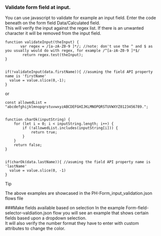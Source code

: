 ### Validate form field at input.
You can use javascript to validate for example an input field.
Enter the code beneath on the form field Data/Calculated field.<br>
This will verify the input against the regex list. If there is an unwanted character it will be removed from the input field.

```
function validateInput(theInput) {
       var regex = /[a-zA-Z0-9 ]*/; //note: don't use the ^ and $ as you usually would do with regex, for example /^[a-zA-Z0-9 ]*$/
        return regex.test(theInput);
}


if(!validateInput(data.firstName)){ //asuming the field API property name is 'firstName'
  value = value.slice(0,-1);
}
```

or 

```
const allowedList = "abcdefghijklmnopqrstuvwxyzABCDEFGHIJKLMNOPQRSTUVWXYZ0123456789.";


function charOk(inputString) {
    for (let i = 0; i < inputString.length; i++) {
        if (!allowedList.includes(inputString[i])) {
            return true;
        }
    }
    return false;
}


if(charOk(data.lastName)){ //asuming the field API property name is 'lastName'
  value = value.slice(0, -1)
}
```

> [!TIP]
> The above examples are showcased in the PH-Form_input_validation.json flows file

###Make fields available based on selection
In the example Form-field-selector-valdiation.json flow you will see an example that shows certain fields based upon a dropdown selection.<br>
It will also verify the number format they have to enter with custom attributes to change the color.
